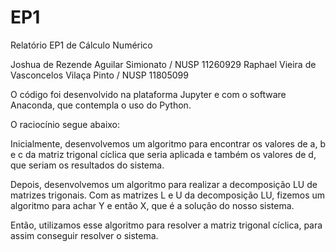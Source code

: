 # EP1
Relatório EP1 de Cálculo Numérico

Joshua de Rezende Aguilar Simionato / NUSP 11260929
Raphael Vieira de Vasconcelos Vilaça Pinto / NUSP 11805099

O código foi desenvolvido na plataforma Jupyter e com o software Anaconda, que contempla o uso do Python.

O raciocínio segue abaixo:

Inicialmente, desenvolvemos um algoritmo para encontrar os valores de a, b e c da matriz trigonal cíclica que seria aplicada e também os valores de d, que seriam os resultados do sistema.

Depois, desenvolvemos um algoritmo para realizar a decomposição LU de matrizes trigonais. Com as matrizes L e U da decomposição LU, fizemos um algoritmo para achar Y e então X, que é a solução do nosso sistema.

Então, utilizamos esse algoritmo para resolver a matriz trigonal cíclica, para assim conseguir resolver o sistema.
